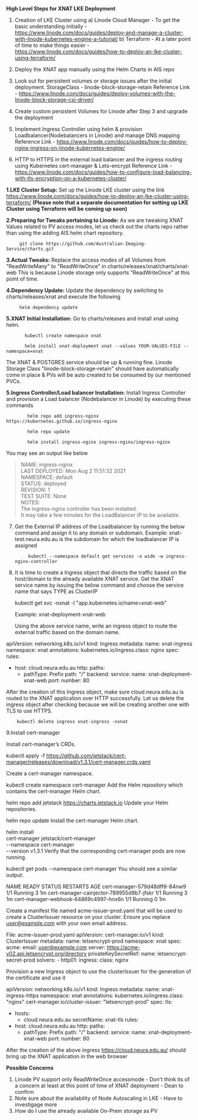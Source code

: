 **High Level Steps for XNAT LKE Deployment**

1. Creation of LKE Cluster using
         a) Linode Cloud Manager - To get the basic understanding initially - https://www.linode.com/docs/guides/deploy-and-manage-a-cluster-with-linode-kubernetes-engine-a-tutorial/
         b) Terraform - At a later point of time to make things easier - https://www.linode.com/docs/guides/how-to-deploy-an-lke-cluster-using-terraform/

2. Deploy the XNAT app manually using the Helm Charts in AIS repo

3. Look out for persistent volumes or storage issues after the initial deployment.
         StorageClass - linode-block-storage-retain
         Reference Link - https://www.linode.com/docs/guides/deploy-volumes-with-the-linode-block-storage-csi-driver/

4. Create custom persistent Volumes for Linode after Step 3 and upgrade the deployment

5. Implement Ingress Controller using helm & provision Loadbalancer(Nodebalancers in Linode) and manage DNS mapping
         Reference Link - https://www.linode.com/docs/guides/how-to-deploy-nginx-ingress-on-linode-kubernetes-engine/
         
6. HTTP to HTTPS in the external load balancer and the ingress routing using Kubernetes cert-manager & Lets-encrypt
         Reference Link - https://www.linode.com/docs/guides/how-to-configure-load-balancing-with-tls-encryption-on-a-kubernetes-cluster/
         

**1.LKE Cluster Setup:**
                                    Set up the Linode LKE cluster using the link https://www.linode.com/docs/guides/how-to-deploy-an-lke-cluster-using-terraform/ **(Please note that a separate documentation for setting up LKE Cluster using Terraform will be coming up soon)**

**2.Preparing for Tweaks pertaining to Linode:**
                           As we are tweaking XNAT Values related to PV access modes, let us check out the charts repo rather than using the adding
AIS helm chart repository.
                          
         git clone https://github.com/Australian-Imaging-Service/charts.git

**3.Actual Tweaks:** 
                           Replace the access modes of all Volumes from "ReadWriteMany" to "ReadWriteOnce" in charts/releases/xnat/charts/xnat-web
This is because Linode storage only supports "ReadWriteOnce" at this point of time.

**4.Dependency Update:**  Update the dependency by switching to charts/releases/xnat and execute the following
            
         helm dependency update

**5.XNAT Initial Installation:**  Go to charts/releases and install xnat using helm.

           kubectl create namespace xnat

           helm install xnat-deployment xnat --values YOUR-VALUES-FILE --namespace=xnat

   The XNAT & POSTGRES service should be up & running fine. Linode Storage Class "linode-block-storage-retain" should have automatically
   come in place & PVs will be auto created to be consumed by our mentioned PVCs.

**5.Ingress Controller/Load balancer Installation:** Install Ingress Controller and provision a Load balancer (Nodebalancer in Linode) by executing these commands

            helm repo add ingress-nginx https://kubernetes.github.io/ingress-nginx

            helm repo update

            helm install ingress-nginx ingress-nginx/ingress-nginx

You may see an output like below

>NAME: ingress-nginx\
LAST DEPLOYED: Mon Aug  2 11:51:32 2021\
NAMESPACE: default\
STATUS: deployed\
REVISION: 1\
TEST SUITE: None\
NOTES:\
The ingress-nginx controller has been installed.\
It may take a few minutes for the LoadBalancer IP to be available.

7. Get the External IP address of the Loadbalancer by running the below command and assign it to any domain or subdomain.
   Example: xnat-test.neura.edu.au is the subdomain for which the loadbalancer IP is assigned

            kubectl --namespace default get services -o wide -w ingress-nginx-controller

8. It is time to create a Ingress object that directs the traffic based on the host/domain to the already available XNAT service.
   Get the XNAT service name by issuing the below command and choose the service name that says TYPE as ClusterIP

   kubectl get svc -nxnat -l "app.kubernetes.io/name=xnat-web"

   Example: xnat-deployment-xnat-web

   Using the above service name, write an ingress object to route the external traffic based on the domain name.

apiVersion: networking.k8s.io/v1
kind: Ingress
metadata:
  name: xnat-ingress
  namespace: xnat
  annotations:
    kubernetes.io/ingress.class: nginx
spec:
  rules:
  - host: cloud.neura.edu.au
    http:
      paths:
      - pathType: Prefix
        path: "/"
        backend:
          service:
            name: xnat-deployment-xnat-web
            port:
              number: 80

After the creation of this Ingress object, make sure cloud.neura.edu.au is routed to the XNAT application over HTTP successfully.
Let us delete the ingress object after checking because we will be creating another one with TLS to use HTTPS.

        kubectl delete ingress xnat-ingress -nxnat

9.Install cert-manager

Install cert-manager’s CRDs.

kubectl apply -f https://github.com/jetstack/cert-manager/releases/download/v1.3.1/cert-manager.crds.yaml

Create a cert-manager namespace.

kubectl create namespace cert-manager
Add the Helm repository which contains the cert-manager Helm chart.

helm repo add jetstack https://charts.jetstack.io
Update your Helm repositories.

helm repo update
Install the cert-manager Helm chart.

helm install \
cert-manager jetstack/cert-manager \
--namespace cert-manager \
--version v1.3.1
Verify that the corresponding cert-manager pods are now running.

kubectl get pods --namespace cert-manager
You should see a similar output:

NAME                                       READY   STATUS    RESTARTS   AGE
cert-manager-579d48dff8-84nw9              1/1     Running   3          1m
cert-manager-cainjector-789955d9b7-jfskr   1/1     Running   3          1m
cert-manager-webhook-64869c4997-hnx6n      1/1     Running   0          1m

Create a manifest file named acme-issuer-prod.yaml that will be used to create a ClusterIssuer resource on your cluster. Ensure you replace user@example.com with your own email address.

File: acme-issuer-prod.yaml
apiVersion: cert-manager.io/v1
kind: ClusterIssuer
metadata:
  name: letsencrypt-prod
  namespace: xnat
spec:
  acme:
    email: user@example.com
    server: https://acme-v02.api.letsencrypt.org/directory
    privateKeySecretRef:
      name: letsencrypt-secret-prod
    solvers:
    - http01:
        ingress:
          class: nginx


Provision a new Ingress object to use the clusterIssuer for the generation of the certificate and use it

apiVersion: networking.k8s.io/v1
kind: Ingress
metadata:
  name: xnat-ingress-https
  namespace: xnat
  annotations:
    kubernetes.io/ingress.class: "nginx"
    cert-manager.io/cluster-issuer: "letsencrypt-prod"
spec:
  tls:
  - hosts:
    - cloud.neura.edu.au
    secretName: xnat-tls
  rules:
  - host: cloud.neura.edu.au
    http:
      paths:
      - pathType: Prefix
        path: "/"
        backend:
          service:
            name: xnat-deployment-xnat-web
            port:
              number: 80


After the creation of the above ingress https://cloud.neura.edu.au/ should bring up the XNAT application in the web browser

**Possible Concerns**

1. Linode PV support only ReadWriteOnce accessmode - Don't think its of a concern at least at this point of time of XNAT deployment - Dean to confirm
2. Note sure about the availability of Node Autoscaling in LKE - Have to investigage more
3. How do I use the already available On-Prem storage as PV 

